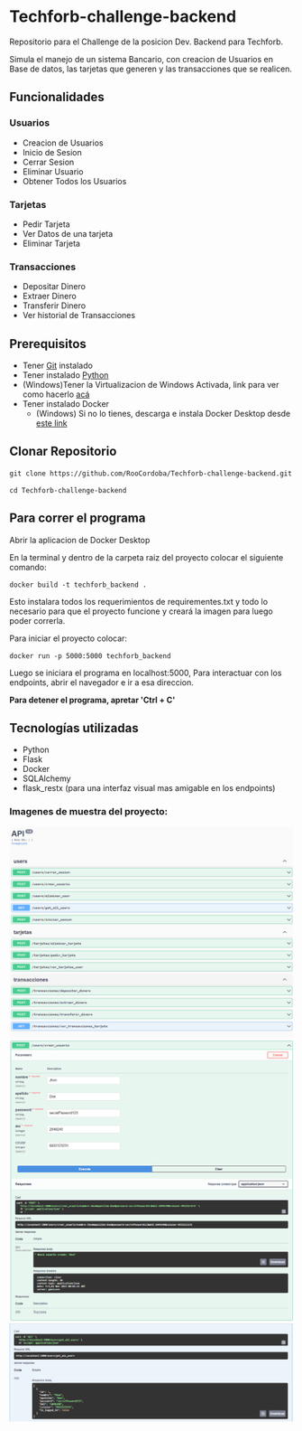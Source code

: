 # Techforb-challenge-backend

Repositorio para el Challenge de la posicion Dev. Backend para Techforb.

Simula el manejo de un sistema Bancario, con creacion de Usuarios en Base de datos, las tarjetas que generen y las transacciones que se realicen.

## Funcionalidades

### Usuarios

* Creacion de Usuarios
* Inicio de Sesion
* Cerrar Sesion
* Eliminar Usuario
* Obtener Todos los Usuarios

### Tarjetas

* Pedir Tarjeta
* Ver Datos de una tarjeta 
* Eliminar Tarjeta

### Transacciones

* Depositar Dinero
* Extraer Dinero
* Transferir Dinero
* Ver historial de Transacciones


## Prerequisitos

* Tener [Git](https://git-scm.com/) instalado 
* Tener instalado [Python](https://www.python.org/downloads/)
* (Windows)Tener la Virtualizacion de Windows Activada, link para ver como hacerlo [acá](https://support.microsoft.com/es-es/windows/habilitar-la-virtualizaci%C3%B3n-en-equipos-windows-11-c5578302-6e43-4b4b-a449-8ced115f58e1)
* Tener instalado Docker
    * (Windows) Si no lo tienes, descarga e instala Docker Desktop desde [este link](https://www.docker.com/products/docker-desktop/)

## Clonar Repositorio

```
git clone https://github.com/RooCordoba/Techforb-challenge-backend.git
```
```
cd Techforb-challenge-backend
```

## Para correr el programa

Abrir la aplicacion de Docker Desktop

En la terminal y dentro de la carpeta raiz del proyecto colocar el siguiente comando:

```
docker build -t techforb_backend .
```

Esto instalara todos los requerimientos de requirementes.txt y todo lo necesario para que el proyecto funcione y creará la imagen para luego poder correrla.

Para iniciar el proyecto colocar:

```
docker run -p 5000:5000 techforb_backend
```

Luego se iniciara el programa en localhost:5000, Para interactuar con los endpoints, abrir el navegador e ir a esa direccion.

**Para detener el programa, apretar 'Ctrl + C'**  


## Tecnologías utilizadas

* Python
* Flask
* Docker
* SQLAlchemy
* flask_restx (para una interfaz visual mas amigable en los endpoints)

### Imagenes de muestra del proyecto:

![Image Text](https://github.com/RooCordoba/Techforb-challenge-backend/blob/develop/src/images_git/image1.png)
![Image Text](https://github.com/RooCordoba/Techforb-challenge-backend/blob/develop/src/images_git/image2.png)
![Image Text](https://github.com/RooCordoba/Techforb-challenge-backend/blob/develop/src/images_git/image3.png)